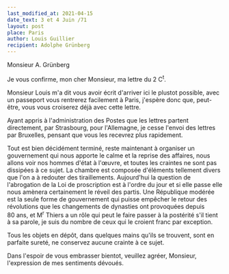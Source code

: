 ```yaml
---
last_modified_at: 2021-04-15
date_text: 3 et 4 Juin /71
layout: post
place: Paris
author: Louis Guillier
recipient: Adolphe Grünberg
---
```


Monsieur A. Grünberg

Je vous confirme, mon cher Monsieur, ma lettre du 2 C<sup>t</sup>.

Monsieur Louis m'a dit vous avoir écrit d'arriver ici le plustot possible, avec
un passeport vous rentrerez facilement à Paris, j'espère donc que, peut-être,
vous vous croiserez déjà avec cette lettre.

Ayant appris à l'administration des Postes que les lettres partent directement,
par Strasbourg, pour l'Allemagne, je cesse l'envoi des lettres par Bruxelles,
pensant que vous les recevrez plus rapidement.

Tout est bien décidément terminé, reste maintenant à organiser un gouvernement
qui nous apporte le calme et la reprise des affaires, nous allons voir nos
hommes d'état à l'œuvre, et toutes les craintes ne sont pas dissipées à ce
sujet. La chambre est composée d'éléments tellement divers que l'on
a à redouter des tiraillements. Aujourd'hui la question de l'abrogation de la
Loi de proscription est à l'ordre du jour et si elle passe elle nous amènera
certainement le réveil des partis. Une République modérée est la seule forme
de gouvernement qui puisse empêcher le retour des révolutions que les
changements de dynasties ont provoquées depuis 80 ans, et M<sup>r</sup> Thiers
a un rôle qui peut le faire passer à la postérité s'il tient à sa parole, je
suis du nombre de ceux qui le croient franc par exception.

Tous les objets en dépôt, dans quelques mains qu'ils se trouvent, sont en
parfaite sureté, ne conservez aucune crainte à ce sujet.

Dans l'espoir de vous embrasser bientot, veuillez agréer, Monsieur,
l'expression de mes sentiments dévoués.
